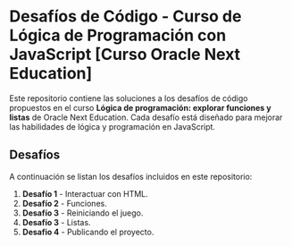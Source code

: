 # Desafíos de Código - Curso de Lógica de Programación con JavaScript [Curso Oracle Next Education]

Este repositorio contiene las soluciones a los desafíos de código propuestos en el curso **Lógica de programación: explorar funciones y listas** de Oracle Next Education. Cada desafío está diseñado para mejorar las habilidades de lógica y programación en JavaScript.

## Desafíos

A continuación se listan los desafíos incluidos en este repositorio:

1. **Desafío 1** - Interactuar con HTML.
2. **Desafío 2** - Funciones.
3. **Desafío 3** - Reiniciando el juego.
4. **Desafío 3** - Listas.
5. **Desafio 4** - Publicando el proyecto.
